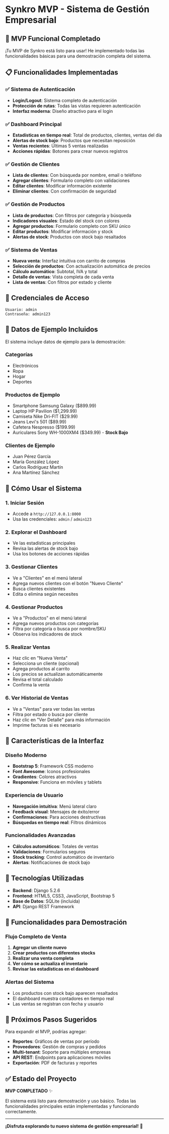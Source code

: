 # Synkro MVP - Sistema de Gestión Empresarial

## 🚀 MVP Funcional Completado

¡Tu MVP de Synkro está listo para usar! He implementado todas las funcionalidades básicas para una demostración completa del sistema.

## 📋 Funcionalidades Implementadas

### ✅ Sistema de Autenticación
- **Login/Logout**: Sistema completo de autenticación
- **Protección de rutas**: Todas las vistas requieren autenticación
- **Interfaz moderna**: Diseño atractivo para el login

### ✅ Dashboard Principal
- **Estadísticas en tiempo real**: Total de productos, clientes, ventas del día
- **Alertas de stock bajo**: Productos que necesitan reposición
- **Ventas recientes**: Últimas 5 ventas realizadas
- **Acciones rápidas**: Botones para crear nuevos registros

### ✅ Gestión de Clientes
- **Lista de clientes**: Con búsqueda por nombre, email o teléfono
- **Agregar clientes**: Formulario completo con validaciones
- **Editar clientes**: Modificar información existente
- **Eliminar clientes**: Con confirmación de seguridad

### ✅ Gestión de Productos
- **Lista de productos**: Con filtros por categoría y búsqueda
- **Indicadores visuales**: Estado del stock con colores
- **Agregar productos**: Formulario completo con SKU único
- **Editar productos**: Modificar información y stock
- **Alertas de stock**: Productos con stock bajo resaltados

### ✅ Sistema de Ventas
- **Nueva venta**: Interfaz intuitiva con carrito de compras
- **Selección de productos**: Con actualización automática de precios
- **Cálculo automático**: Subtotal, IVA y total
- **Detalle de ventas**: Vista completa de cada venta
- **Lista de ventas**: Con filtros por estado y cliente

## 🔑 Credenciales de Acceso

```
Usuario: admin
Contraseña: admin123
```

## 🎯 Datos de Ejemplo Incluidos

El sistema incluye datos de ejemplo para la demostración:

### Categorías
- Electrónicos
- Ropa  
- Hogar
- Deportes

### Productos de Ejemplo
- Smartphone Samsung Galaxy ($899.99)
- Laptop HP Pavilion ($1,299.99)
- Camiseta Nike Dri-FIT ($29.99)
- Jeans Levi's 501 ($89.99)
- Cafetera Nespresso ($199.99)
- Auriculares Sony WH-1000XM4 ($349.99) - **Stock Bajo**

### Clientes de Ejemplo
- Juan Pérez García
- María González López
- Carlos Rodríguez Martín
- Ana Martínez Sánchez

## 🚀 Cómo Usar el Sistema

### 1. Iniciar Sesión
- Accede a `http://127.0.0.1:8000`
- Usa las credenciales: `admin` / `admin123`

### 2. Explorar el Dashboard
- Ve las estadísticas principales
- Revisa las alertas de stock bajo
- Usa los botones de acciones rápidas

### 3. Gestionar Clientes
- Ve a "Clientes" en el menú lateral
- Agrega nuevos clientes con el botón "Nuevo Cliente"
- Busca clientes existentes
- Edita o elimina según necesites

### 4. Gestionar Productos
- Ve a "Productos" en el menú lateral
- Agrega nuevos productos con categorías
- Filtra por categoría o busca por nombre/SKU
- Observa los indicadores de stock

### 5. Realizar Ventas
- Haz clic en "Nueva Venta" 
- Selecciona un cliente (opcional)
- Agrega productos al carrito
- Los precios se actualizan automáticamente
- Revisa el total calculado
- Confirma la venta

### 6. Ver Historial de Ventas
- Ve a "Ventas" para ver todas las ventas
- Filtra por estado o busca por cliente
- Haz clic en "Ver Detalle" para más información
- Imprime facturas si es necesario

## 🎨 Características de la Interfaz

### Diseño Moderno
- **Bootstrap 5**: Framework CSS moderno
- **Font Awesome**: Iconos profesionales
- **Gradientes**: Colores atractivos
- **Responsive**: Funciona en móviles y tablets

### Experiencia de Usuario
- **Navegación intuitiva**: Menú lateral claro
- **Feedback visual**: Mensajes de éxito/error
- **Confirmaciones**: Para acciones destructivas
- **Búsquedas en tiempo real**: Filtros dinámicos

### Funcionalidades Avanzadas
- **Cálculos automáticos**: Totales de ventas
- **Validaciones**: Formularios seguros
- **Stock tracking**: Control automático de inventario
- **Alertas**: Notificaciones de stock bajo

## 🔧 Tecnologías Utilizadas

- **Backend**: Django 5.2.6
- **Frontend**: HTML5, CSS3, JavaScript, Bootstrap 5
- **Base de Datos**: SQLite (incluida)
- **API**: Django REST Framework

## 📱 Funcionalidades para Demostración

### Flujo Completo de Venta
1. **Agregar un cliente nuevo**
2. **Crear productos con diferentes stocks**
3. **Realizar una venta completa**
4. **Ver cómo se actualiza el inventario**
5. **Revisar las estadísticas en el dashboard**

### Alertas del Sistema
- Los productos con stock bajo aparecen resaltados
- El dashboard muestra contadores en tiempo real
- Las ventas se registran con fecha y usuario

## 🎯 Próximos Pasos Sugeridos

Para expandir el MVP, podrías agregar:
- **Reportes**: Gráficos de ventas por período
- **Proveedores**: Gestión de compras y pedidos
- **Multi-tenant**: Soporte para múltiples empresas
- **API REST**: Endpoints para aplicaciones móviles
- **Exportación**: PDF de facturas y reportes

## ✅ Estado del Proyecto

**MVP COMPLETADO** ✨

El sistema está listo para demostración y uso básico. Todas las funcionalidades principales están implementadas y funcionando correctamente.

---

**¡Disfruta explorando tu nuevo sistema de gestión empresarial!** 🎉
